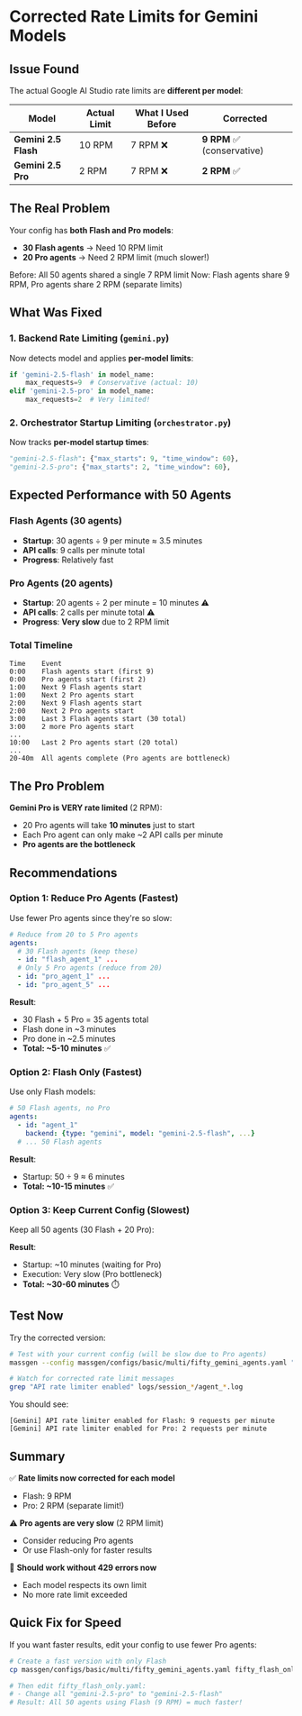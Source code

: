 # Corrected Rate Limits for Gemini Models

## Issue Found

The actual Google AI Studio rate limits are **different per model**:

| Model | Actual Limit | What I Used Before | Corrected |
|-------|-------------|-------------------|-----------|
| **Gemini 2.5 Flash** | 10 RPM | 7 RPM ❌ | **9 RPM** ✅ (conservative) |
| **Gemini 2.5 Pro** | 2 RPM | 7 RPM ❌ | **2 RPM** ✅ |

## The Real Problem

Your config has **both Flash and Pro models**:
- **30 Flash agents** → Need 10 RPM limit
- **20 Pro agents** → Need 2 RPM limit (much slower!)

Before: All 50 agents shared a single 7 RPM limit
Now: Flash agents share 9 RPM, Pro agents share 2 RPM (separate limits)

## What Was Fixed

### 1. Backend Rate Limiting (`gemini.py`)
Now detects model and applies **per-model limits**:
```python
if 'gemini-2.5-flash' in model_name:
    max_requests=9  # Conservative (actual: 10)
elif 'gemini-2.5-pro' in model_name:
    max_requests=2  # Very limited!
```

### 2. Orchestrator Startup Limiting (`orchestrator.py`)
Now tracks **per-model startup times**:
```python
"gemini-2.5-flash": {"max_starts": 9, "time_window": 60},
"gemini-2.5-pro": {"max_starts": 2, "time_window": 60},
```

## Expected Performance with 50 Agents

### Flash Agents (30 agents)
- **Startup**: 30 agents ÷ 9 per minute ≈ 3.5 minutes
- **API calls**: 9 calls per minute total
- **Progress**: Relatively fast

### Pro Agents (20 agents)
- **Startup**: 20 agents ÷ 2 per minute = 10 minutes ⚠️
- **API calls**: 2 calls per minute total ⚠️
- **Progress**: **Very slow** due to 2 RPM limit

### Total Timeline
```
Time    Event
0:00    Flash agents start (first 9)
0:00    Pro agents start (first 2)
1:00    Next 9 Flash agents start
1:00    Next 2 Pro agents start
2:00    Next 9 Flash agents start
2:00    Next 2 Pro agents start
3:00    Last 3 Flash agents start (30 total)
3:00    2 more Pro agents start
...
10:00   Last 2 Pro agents start (20 total)
...
20-40m  All agents complete (Pro agents are bottleneck)
```

## The Pro Problem

**Gemini Pro is VERY rate limited** (2 RPM):
- 20 Pro agents will take **10 minutes** just to start
- Each Pro agent can only make ~2 API calls per minute
- **Pro agents are the bottleneck**

## Recommendations

### Option 1: Reduce Pro Agents (Fastest)
Use fewer Pro agents since they're so slow:
```yaml
# Reduce from 20 to 5 Pro agents
agents:
  # 30 Flash agents (keep these)
  - id: "flash_agent_1" ...
  # Only 5 Pro agents (reduce from 20)
  - id: "pro_agent_1" ...
  - id: "pro_agent_5" ...
```

**Result**: 
- 30 Flash + 5 Pro = 35 agents total
- Flash done in ~3 minutes
- Pro done in ~2.5 minutes
- **Total: ~5-10 minutes** ✅

### Option 2: Flash Only (Fastest)
Use only Flash models:
```yaml
# 50 Flash agents, no Pro
agents:
  - id: "agent_1"
    backend: {type: "gemini", model: "gemini-2.5-flash", ...}
  # ... 50 Flash agents
```

**Result**:
- Startup: 50 ÷ 9 ≈ 6 minutes
- **Total: ~10-15 minutes** ✅

### Option 3: Keep Current Config (Slowest)
Keep all 50 agents (30 Flash + 20 Pro):

**Result**:
- Startup: ~10 minutes (waiting for Pro)
- Execution: Very slow (Pro bottleneck)
- **Total: ~30-60 minutes** ⏱️

## Test Now

Try the corrected version:

```bash
# Test with your current config (will be slow due to Pro agents)
massgen --config massgen/configs/basic/multi/fifty_gemini_agents.yaml "What is 2+2?"

# Watch for corrected rate limit messages
grep "API rate limiter enabled" logs/session_*/agent_*.log
```

You should see:
```
[Gemini] API rate limiter enabled for Flash: 9 requests per minute
[Gemini] API rate limiter enabled for Pro: 2 requests per minute
```

## Summary

✅ **Rate limits now corrected for each model**
- Flash: 9 RPM
- Pro: 2 RPM (separate limit!)

⚠️ **Pro agents are very slow** (2 RPM limit)
- Consider reducing Pro agents
- Or use Flash-only for faster results

🚀 **Should work without 429 errors now**
- Each model respects its own limit
- No more rate limit exceeded

## Quick Fix for Speed

If you want faster results, edit your config to use fewer Pro agents:

```bash
# Create a fast version with only Flash
cp massgen/configs/basic/multi/fifty_gemini_agents.yaml fifty_flash_only.yaml

# Then edit fifty_flash_only.yaml:
# - Change all "gemini-2.5-pro" to "gemini-2.5-flash"
# Result: All 50 agents using Flash (9 RPM) = much faster!
```
